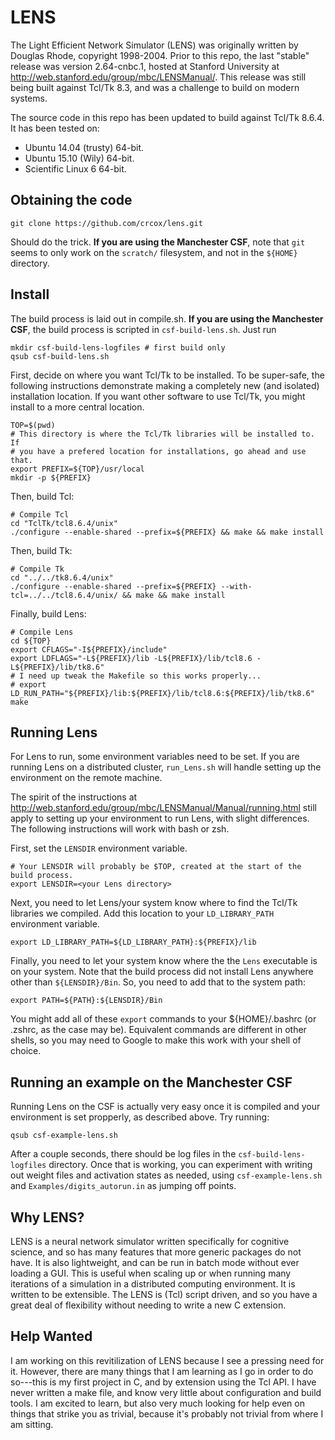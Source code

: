 # LENS
The Light Efficient Network Simulator (LENS) was originally written by Douglas Rhode, copyright 1998-2004. Prior to this repo, the last "stable" release was version 2.64-cnbc.1, hosted at Stanford University at http://web.stanford.edu/group/mbc/LENSManual/. This release was still being built against Tcl/Tk 8.3, and was a challenge to build on modern systems.

The source code in this repo has been updated to build against Tcl/Tk 8.6.4. It has been tested on:
- Ubuntu 14.04 (trusty) 64-bit.
-	Ubuntu 15.10 (Wily) 64-bit.
- Scientific Linux 6 64-bit.

## Obtaining the code
```{bash}
git clone https://github.com/crcox/lens.git
```
Should do the trick. **If you are using the Manchester CSF**, note that
`git` seems to only work on the `scratch/` filesystem, and not in the
`${HOME}` directory.

## Install
The build process is laid out in compile.sh. **If you are using the
Manchester CSF**, the build process is scripted in `csf-build-lens.sh`.
Just run

```{bash}
mkdir csf-build-lens-logfiles # first build only
qsub csf-build-lens.sh
```

First, decide on where you want Tcl/Tk to be installed. To be
super-safe, the following instructions demonstrate making a completely
new (and isolated) installation location. If you want other software to
use Tcl/Tk, you might install to a more central location.

```{bash}
TOP=$(pwd)
# This directory is where the Tcl/Tk libraries will be installed to. If
# you have a prefered location for installations, go ahead and use that.
export PREFIX=${TOP}/usr/local
mkdir -p ${PREFIX}
```

Then, build Tcl:
```{bash}
# Compile Tcl
cd "TclTk/tcl8.6.4/unix"
./configure --enable-shared --prefix=${PREFIX} && make && make install
```
Then, build Tk:
```{bash}
# Compile Tk
cd "../../tk8.6.4/unix"
./configure --enable-shared --prefix=${PREFIX} --with-tcl=../../tcl8.6.4/unix/ && make && make install
```

Finally, build Lens:
```{bash}
# Compile Lens
cd ${TOP}
export CFLAGS="-I${PREFIX}/include"
export LDFLAGS="-L${PREFIX}/lib -L${PREFIX}/lib/tcl8.6 -L${PREFIX}/lib/tk8.6"
# I need up tweak the Makefile so this works properly...
# export LD_RUN_PATH="${PREFIX}/lib:${PREFIX}/lib/tcl8.6:${PREFIX}/lib/tk8.6"
make
```

## Running Lens
For Lens to run, some environment variables need to be set. If you are running Lens on a distributed cluster, `run_Lens.sh` will handle setting up the environment on the remote machine.

The spirit of the instructions at http://web.stanford.edu/group/mbc/LENSManual/Manual/running.html still apply to setting up your environment to run Lens, with slight differences. The following instructions will work with bash or zsh.

First, set the `LENSDIR` environment variable.
```{bash}
# Your LENSDIR will probably be $TOP, created at the start of the build process.
export LENSDIR=<your Lens directory>
```

Next, you need to let Lens/your system know where to find the Tcl/Tk libraries we compiled. Add this location to your `LD_LIBRARY_PATH` environment variable.
```{bash}
export LD_LIBRARY_PATH=${LD_LIBRARY_PATH}:${PREFIX}/lib
```

Finally, you need to let your system know where the the `Lens` executable is on your system. Note that the build process did not install Lens anywhere other than `${LENSDIR}/Bin`. So, you need to add that to the system path:
```{bash}
export PATH=${PATH}:${LENSDIR}/Bin
```

You might add all of these `export` commands to your ${HOME}/.bashrc (or .zshrc, as the case may be). Equivalent commands are different in other shells, so you may need to Google to make this work with your shell of choice.

## Running an example on the Manchester CSF
Running Lens on the CSF is actually very easy once it is compiled and
your environment is set propperly, as described above. Try running:

```{bash}
qsub csf-example-lens.sh
```

After a couple seconds,  there should be log files in the
`csf-build-lens-logfiles` directory. Once that is working, you can
experiment with writing out weight files and activation states as
needed, using `csf-example-lens.sh` and `Examples/digits_autorun.in` as
jumping off points.

## Why LENS?
LENS is a neural network simulator written specifically for cognitive science, and so has many features that more generic packages do not have. It is also lightweight, and can be run in batch mode without ever loading a GUI. This is useful when scaling up or when running many iterations of a simulation in a distributed computing environment. It is written to be extensible. The LENS is (Tcl) script driven, and so you have a great deal of flexibility without needing to write a new C extension.


## Help Wanted
I am working on this revitilization of LENS because I see a pressing need for it. However, there are many things that I am learning as I go in order to do so---this is my first project in C, and by extension using the Tcl API. I have never written a make file, and know very little about configuration and build tools. I am excited to learn, but also very much looking for help even on things that strike you as trivial, because it's probably not trivial from where I am sitting.
